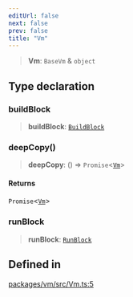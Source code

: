 ```yaml
---
editUrl: false
next: false
prev: false
title: "Vm"
---
```


> **Vm**: `BaseVm` & `object`

## Type declaration

### buildBlock

> **buildBlock**: [`BuildBlock`](/reference/tevm/vm/type-aliases/buildblock/)

### deepCopy()

> **deepCopy**: () => `Promise`\<[`Vm`](/reference/tevm/vm/type-aliases/vm/)\>

#### Returns

`Promise`\<[`Vm`](/reference/tevm/vm/type-aliases/vm/)\>

### runBlock

> **runBlock**: [`RunBlock`](/reference/tevm/vm/type-aliases/runblock/)

## Defined in

[packages/vm/src/Vm.ts:5](https://github.com/evmts/tevm-monorepo/blob/main/packages/vm/src/Vm.ts#L5)
